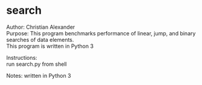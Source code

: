 # search
Author: Christian Alexander
<br />
Purpose: This program benchmarks performance of linear, jump, and binary searches
of data elements.
 <br />
This program is written in Python 3
 <br />

Instructions:
 <br />
run search.py from shell

Notes:
written in Python 3
